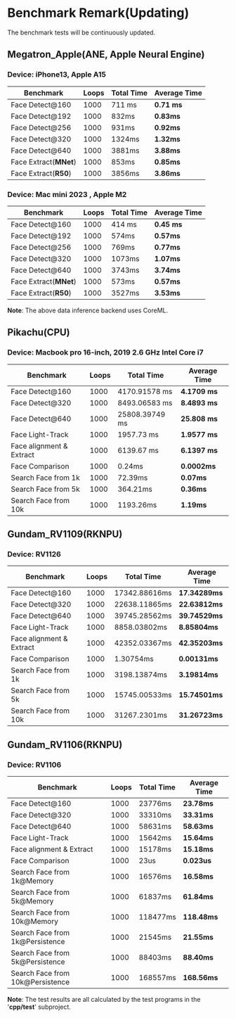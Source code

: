 # Benchmark Remark(Updating)

The benchmark tests will be continuously updated.

## Megatron_Apple(ANE, Apple Neural Engine)

### Device: iPhone13, Apple A15

| **Benchmark**          | **Loops** | **Total Time** | **Average Time** |
| ---------------------- | --------- | -------------- | ---------------- |
| Face Detect@160        | 1000      | 711 ms         | **0.71 ms**      |
| Face Detect@192        | 1000      | 832ms          | **0.83ms**       |
| Face Detect@256        | 1000      | 931ms          | **0.92ms**       |
| Face Detect@320        | 1000      | 1324ms         | **1.32ms**       |
| Face Detect@640        | 1000      | 3881ms         | **3.88ms**       |
| Face Extract(**MNet**) | 1000      | 853ms          | **0.85ms**       |
| Face Extract(**R50**)  | 1000      | 3856ms         | **3.86ms**       |

### Device: Mac mini 2023 , Apple M2
| **Benchmark**          | **Loops** | **Total Time** | **Average Time** |
| ---------------------- | --------- | -------------- | ---------------- |
| Face Detect@160        | 1000      | 414 ms         | **0.45 ms**      |
| Face Detect@192        | 1000      | 574ms          | **0.57ms**       |
| Face Detect@256        | 1000      | 769ms          | **0.77ms**       |
| Face Detect@320        | 1000      | 1073ms         | **1.07ms**       |
| Face Detect@640        | 1000      | 3743ms         | **3.74ms**       |
| Face Extract(**MNet**) | 1000      | 573ms          | **0.57ms**       |
| Face Extract(**R50**)  | 1000      | 3527ms         | **3.53ms**       |

**Note**: The above data inference backend uses CoreML.

## Pikachu(CPU)
### Device: Macbook pro 16-inch, 2019 2.6 GHz Intel Core i7
| **Benchmark** | **Loops** | **Total Time** | **Average Time** |
| --- | --- | --- | --- |
| Face Detect@160          | 1000      | 4170.91578 ms  | **4.1709 ms**    |
| Face Detect@320          | 1000      | 8493.06583 ms  | **8.4893 ms**    |
| Face Detect@640          | 1000      | 25808.39749 ms | **25.808 ms**    |
| Face Light-Track | 1000 | 1957.73 ms | **1.9577 ms** |
| Face alignment & Extract | 1000 | 6139.67 ms | **6.1397 ms** |
| Face Comparison | 1000 | 0.24ms  | **0.0002ms** |
| Search Face from 1k | 1000 | 72.39ms | **0.07ms** |
| Search Face from 5k | 1000 | 364.21ms | **0.36ms** |
| Search Face from 10k | 1000 | 1193.26ms | **1.19ms** |

## Gundam_RV1109(RKNPU)
### Device: RV1126
| **Benchmark** | **Loops** | **Total Time** | **Average Time** |
| --- | --- | --- | --- |
| Face Detect@160          | 1000      | 17342.88616ms  | **17.34289ms**   |
| Face Detect@320          | 1000      | 22638.11865ms  | **22.63812ms**   |
| Face Detect@640          | 1000      | 39745.28562ms  | **39.74529ms**   |
| Face Light-Track | 1000 | 8858.03802ms | **8.85804ms** |
| Face alignment & Extract | 1000 | 42352.03367ms | **42.35203ms** |
| Face Comparison | 1000 | 1.30754ms  | **0.00131ms** |
| Search Face from 1k | 1000 | 3198.13874ms | **3.19814ms** |
| Search Face from 5k | 1000 | 15745.00533ms | **15.74501ms** |
| Search Face from 10k | 1000 | 31267.2301ms | **31.26723ms** |

## Gundam_RV1106(RKNPU)
### Device: RV1106
| **Benchmark** | **Loops** | **Total Time** | **Average Time** |
| --- | --- | --- | --- |
| Face Detect@160          | 1000      | 23776ms         | **23.78ms**      |
| Face Detect@320          | 1000      | 33310ms         | **33.31ms**      |
| Face Detect@640          | 1000      | 58631ms         | **58.63ms**      |
| Face Light-Track         | 1000      | 15642ms         | **15.64ms**      |
| Face alignment & Extract | 1000      | 15178ms         | **15.18ms**      |
| Face Comparison          | 1000      | 23us            | **0.023us**      |
| Search Face from 1k@Memory     | 1000      | 16576ms         | **16.58ms**      |
| Search Face from 5k@Memory     | 1000      | 61837ms         | **61.84ms**      |
| Search Face from 10k@Memory    | 1000      | 118477ms        | **118.48ms**     |
| Search Face from 1k@Persistence | 1000      | 21545ms         | **21.55ms**      |
| Search Face from 5k@Persistence | 1000      | 88403ms         | **88.40ms**      |
| Search Face from 10k@Persistence| 1000      | 168557ms        | **168.56ms**     |


**Note**: The test results are all calculated by the test programs in the '**cpp/test**' subproject.
